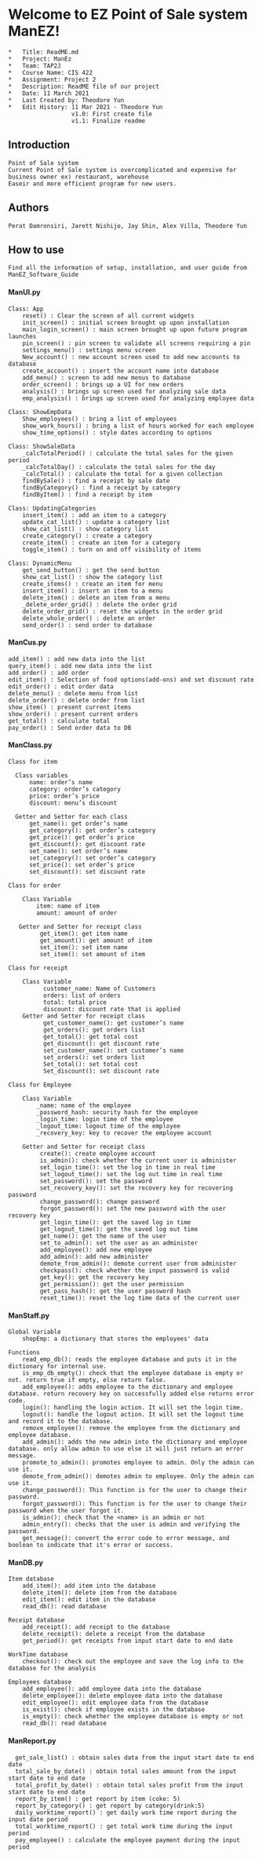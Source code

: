 # Welcome to EZ Point of Sale system ManEZ!

    *   Title: ReadME.md
    *   Project: ManEz
    *   Team: TAP2J
    *   Course Name: CIS 422
    *   Assignment: Project 2
    *   Description: ReadME file of our project
    *   Date: 11 March 2021
    *   Last Created by: Theodore Yun
    *   Edit History: 11 Mar 2021 - Theodore Yun
                      v1.0: First create file
                      v1.1: Finalize readme


## Introduction
    Point of Sale system
    Current Point of Sale system is overcomplicated and expensive for business owner ex) restaurant, warehouse
    Easeir and more efficient program for new users.

## Authors
    Perat Damronsiri, Jarett Nishijo, Jay Shin, Alex Villa, Theodore Yun

## How to use
    Find all the information of setup, installation, and user guide from ManEZ_Software_Guide

#### ManUI.py
    Class: App
        reset() : Clear the screen of all current widgets
        init_screen() : initial screen brought up upon installation
        main_login_screen() : main screen brought up upon future program launches
        pin_screen() : pin screen to validate all screens requiring a pin
        settings_menu() : settings menu screen
        New_account() : new account screen used to add new accounts to database
        create_account() : insert the account name into database
        add_menu() : screen to add new menus to database
        order_screen() : brings up a UI for new orders
        analysis() : brings up screen used for analyzing sale data
        emp_analysis() : brings up screen used for analyzing employee data

    Class: ShowEmpData
        Show_employees() : bring a list of employees
        show_work_hours() : bring a list of hours worked for each employee
        show_time_options() : style dates according to options

    Class: ShowSaleData
        _calcTotalPeriod() : calculate the total sales for the given period
        _calcTotalDay() : calculate the total sales for the day
        _calcTotal() : calculate the total for a given collection
        findBySale() : find a receipt by sale date
        findByCategory() : find a receipt by category
        findByItem() : find a receipt by item

    Class: UpdatingCategories
        insert_item() : add an item to a category
        update_cat_list() : update a category list
        show_cat_list() : show category list
        create_category() : create a category
        create_item() : create an item for a category
        toggle_item() : turn on and off visibility of items

    Class: DynamicMenu
        get_send_button() : get the send button
        show_cat_list() : show the category list
        create_items() : create an item for menu
        insert_item() : insert an item to a menu
        delete_item() : delete an item from a menu
        _delete_order_grid() : delete the order grid
        delete_order_grid() : reset the widgets in the order grid
        delete_whole_order() : delete an order
        send_order() : send order to database

#### ManCus.py
    add_item() : add new data into the list
    query_item() : add new data into the list
    add_order() : add order
    edit_item() : Selection of food options(add-ons) and set discount rate
    edit_order() : edit order data
    delete_menu() : delete menu from list
    delete_order() : delete order from list
    show_item() : present current items
    show_order() : present current orders
    get_total() : calculate total
    pay_order() : Send order data to DB

#### ManClass.py
    Class for item

      Class variables
          name: order’s name
          category: order’s category
          price: order’s price
          discount: menu’s discount

      Getter and Setter for each class
          get_name(): get order’s name
          get_category(): get order’s category
          get_price(): get order’s price
          get_discount(): get discount rate
          set_name(): set order’s name
          set_category(): set order’s category
          set_price(): set order’s price
          set_discount(): set discount rate

    Class for order

        Class Variable
            item: name of item
            amount: amount of order

       Getter and Setter for receipt class
             get_item(): get item name
             get_amount(): get amount of item
             set_item(): set item name
             set_item(): set amount of item

    Class for receipt

        Class Variable
              customer_name: Name of Customers
              orders: list of orders
              total: total price
              discount: discount rate that is applied
        Getter and Setter for receipt class
              get_customer_name(): get customer’s name
              get_orders(): get orders list
              get_total(): get total cost
              get_discount(): get discount rate
              set_customer_name(): set customer’s name
              set_orders(): set orders list
              Set_total(): set total cost
              Set_discount(): set discount rate

    Class for Employee

        Class Variable
            _name: name of the employee
            _password_hash: security hash for the employee
            _login_time: login time of the employee
            _logout_time: logout time of the employee
            _recovery_key: key to recover the employee account

        Getter and Setter for receipt class
             create(): create employee account
             is_admin(): check whether the current user is administer
             set_login_time(): set the log in time in real time
             set_logout_time(): set the log out time in real time
             set_password(): set the password
             set_recovery_key(): set the recovery key for recovering password
             change_password(): change password
             forgot_password(): set the new password with the user recovery key
             get_login_time(): get the saved log in time
             get_logout_time(): get the saved log out time
             get_name(): get the name of the user
             set_to_admin(): set the user as an administer
             add_employee(): add new employee
             add_admin(): add new administer
             demote_from_admin(): demote current user from administer
             checkpass(): check whether the input password is valid
             get_key(): get the recovery key
             get_permission(): get the user permission
             get_pass_hash(): get the user password hash
             reset_time(): reset the log time data of the current user

#### ManStaff.py

    Global Variable
        shopEmp: a dictionary that stores the employees' data

    Functions
        read_emp_db(): reads the employee database and puts it in the dictionary for internal use.
        is_emp_db_empty(): check that the employee database is empty or not. return true if empty, else return false.
        add_employee(): adds employee to the dictionary and employee database. return recovery key on successfully added else returns error code.
        login(): handling the login action. It will set the login time.
        logout(): handle the logout action. It will set the logout time and record it to the database.
        remove_employee(): remove the employee from the dictionary and employee database.
        add_admin(): adds the new admin into the dictionary and employee database. only allow admin to use else it will just return an error message.
        promote_to_admin(): promotes employee to admin. Only the admin can use it.
        demote_from_admin(): demotes admin to employee. Only the admin can use it.
        change_password(): This function is for the user to change their password.
        forgot_password(): This function is for the user to change their password when the user forgot it.
        is_admin(): check that the <name> is an admin or not
        admin_entry(): checks that the user is admin and verifying the password.
        get_message(): convert the error code to error message, and boolean to indicate that it's error or success.


#### ManDB.py

    Item database
        add_item(): add item into the database
        delete_item(): delete item from the database
        edit_item(): edit item in the database
        read_db(): read database

    Receipt database
        add_receipt(): add receipt to the database
        delete_receipt(): delete a receipt from the database
        get_period(): get receipts from input start date to end date

    WorkTime database
        checkout(): check out the employee and save the log info to the database for the analysis

    Employees database
        add_employee(): add employee data into the database
        delete_employee(): delete employee data into the database
        edit_employee(): edit employee data from the database
        is_exist(): check if employee exists in the database
        is_empty(): check whether the employee database is empty or not
        read_db(): read database

#### ManReport.py
      get_sale_list() : obtain sales data from the input start date to end date
      total_sale_by_date() : obtain total sales amount from the input start date to end date
      total_profit_by_date() : obtain total sales profit from the input start date to end date
      report_by_item() : get report by item (coke: 5)
      report_by_category() : get report by category(drink:5)
      daily_worktime_report() : get daily work time report during the input date period
      total_worktime_report() : get total work time during the input period
      pay_employee() : calculate the employee payment during the input period
